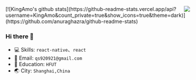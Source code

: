<img align="right" src="https://visitor-badge.laobi.icu/badge?page_id=KingAmo.KingAmo">
[![KingAmo's github stats](https://github-readme-stats.vercel.app/api?username=KingAmo&count_private=true&show_icons=true&theme=dark)](https://github.com/anuraghazra/github-readme-stats)

### Hi there 👋

- 💻 Skills: `react-native`、`react`
- 📧 Email: `qs920921@gmail.com`
- 🏫 Education: `HFUT`
- 🌏 City: `Shanghai,China`
